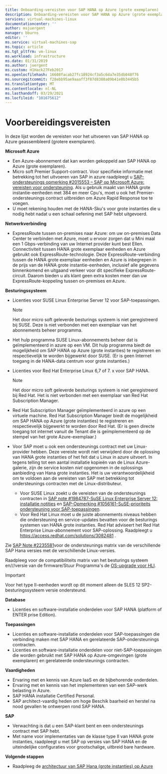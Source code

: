 ```yaml
---
title: Onboarding-vereisten voor SAP HANA op Azure (grote exemplaren) | Microsoft Docs
description: Onboarding-vereisten voor SAP HANA op Azure (grote exemplaren).
services: virtual-machines-linux
documentationcenter: ''
author: msjuergent
manager: bburns
editor: ''
ms.service: virtual-machines-sap
ms.topic: article
ms.tgt_pltfrm: vm-linux
ms.workload: infrastructure
ms.date: 01/31/2019
ms.author: juergent
ms.custom: H1Hack27Feb2017
ms.openlocfilehash: 16608facab27fc18924cf3a5c6da7e35db048f76
ms.sourcegitcommit: f28ebb95ae9aaaff3f87d8388a09b41e0b3445b5
ms.translationtype: MT
ms.contentlocale: nl-NL
ms.lasthandoff: 03/29/2021
ms.locfileid: "101675612"
---
```

# <a name="onboarding-requirements"></a>Voorbereidingsvereisten

In deze lijst worden de vereisten voor het uitvoeren van SAP HANA op Azure geassembleerd (grotere exemplaren).

**Microsoft Azure**

- Een Azure-abonnement dat kan worden gekoppeld aan SAP HANA op Azure (grote exemplaren).
- Micro soft Premier Support-contract. Voor specifieke informatie met betrekking tot het uitvoeren van SAP in azure raadpleegt u [SAP-ondersteunings opmerking #2015553 – SAP op Microsoft Azure: vereisten voor ondersteuning](https://launchpad.support.sap.com/#/notes/2015553). Als u gebruik maakt van HANA grote instantie-eenheden met 384 en meer Cpu's, moet u ook het Premier-ondersteunings contract uitbreiden om Azure Rapid Response toe te voegen.
- U moet rekening houden met de HANA-Sku's voor grote instanties die u nodig hebt nadat u een schaal oefening met SAP hebt uitgevoerd.

**Netwerkverbinding**

- ExpressRoute tussen on-premises naar Azure: om uw on-premises Data Center te verbinden met Azure, moet u ervoor zorgen dat u Mini maal een 1 Gbps-verbinding van uw Internet provider kunt best Ellen. Connectiviteit tussen HANA grote exemplaar eenheden en Azure gebruikt ook ExpressRoute-technologie. Deze ExpressRoute-verbinding tussen de HANA grote exemplaar eenheden en Azure is inbegrepen in de prijs van de HANA grote instantie-eenheden, inclusief alle gegevens binnenkomend en uitgaand verkeer voor dit specifieke ExpressRoute-circuit. Daarom bieden u als klant geen extra kosten meer dan uw ExpressRoute-koppeling tussen on-premises en Azure.

**Besturingssysteem**

- Licenties voor SUSE Linux Enterprise Server 12 voor SAP-toepassingen.

   > [!NOTE] 
   > Het door micro soft geleverde besturings systeem is niet geregistreerd bij SUSE. Deze is niet verbonden met een exemplaar van het abonnements beheer programma.

- Het hulp programma SUSE Linux-abonnements beheer dat is geïmplementeerd in azure op een VM. Dit hulp programma biedt de mogelijkheid om SAP HANA op Azure (grote instanties) te registreren en respectievelijk te worden bijgewerkt door SUSE. (Er is geen Internet toegang in de HANA-data centrum voor grote instanties.) 
- Licenties voor Red Hat Enterprise Linux 6,7 of 7. x voor SAP HANA.

   > [!NOTE]
   > Het door micro soft geleverde besturings systeem is niet geregistreerd bij Red Hat. Het is niet verbonden met een exemplaar van Red Hat Subscription Manager.

- Red Hat Subscription Manager geïmplementeerd in azure op een virtuele machine. Red Hat Subscription Manager biedt de mogelijkheid om SAP HANA op Azure (grote instanties) te registreren en respectievelijk bijgewerkt te worden door Red Hat. (Er is geen directe toegang tot internet vanuit de Tenant die is geïmplementeerd op de stempel van het grote Azure-exemplaar.)
- Voor SAP moet u ook een ondersteunings contract met uw Linux-provider hebben. Deze vereiste wordt niet verwijderd door de oplossing van HANA grote instanties of het feit dat u Linux in azure uitvoert. In tegens telling tot een aantal installatie kopieën van de Linux Azure-galerie, zijn de service kosten *niet* opgenomen in de oplossings aanbieding van Hana grote instanties. Het is uw verantwoordelijkheid om te voldoen aan de vereisten van SAP met betrekking tot ondersteunings contracten met de Linux-distributeur. 
   - Voor SUSE Linux zoekt u de vereisten van de ondersteunings contracten in [SAP note #1984787-SuSE Linux Enterprise Server 12: installatie notities](https://launchpad.support.sap.com/#/notes/1984787) en [SAP-Opmerking #1056161-SuSE-prioriteits ondersteuning voor SAP-toepassingen](https://launchpad.support.sap.com/#/notes/1056161).
   - Voor Red Hat Linux moet u de juiste abonnements niveaus hebben die ondersteuning en service-updates bevatten voor de besturings systemen van HANA grote instanties. Red Hat adviseert het Red Hat Enterprise Linux-abonnement voor SAP-oplossing. Raadpleegt u https://access.redhat.com/solutions/3082481 . 

Zie [SAP Note #2235581](https://launchpad.support.sap.com/#/notes/2235581)voor de ondersteunings matrix van de verschillende SAP Hana versies met de verschillende Linux-versies.

Raadpleeg voor de compatibiliteits matrix van het besturings systeem en///versie van de firmware/Stuur Programma's de [OS-upgrade voor HLI](os-upgrade-hana-large-instance.md).


> [!IMPORTANT] 
> Voor het type II-eenheden wordt op dit moment alleen de SLES 12 SP2-besturingssysteem versie ondersteund. 


**Database**

- Licenties en software-installatie onderdelen voor SAP HANA (platform of ENTER prise Edition).

**Toepassingen**

- Licenties en software-installatie onderdelen voor SAP-toepassingen die verbinding maken met SAP HANA en gerelateerde SAP-ondersteunings contracten.
- Licenties en software-installatie onderdelen voor niet-SAP-toepassingen die worden gebruikt met SAP HANA op Azure-omgevingen (grote exemplaren) en gerelateerde ondersteunings contracten.

**Vaardigheden**

- Ervaring met en kennis van Azure IaaS en de bijbehorende onderdelen.
- Ervaring met en kennis van het implementeren van een SAP-werk belasting in Azure.
- SAP HANA installatie Certified Personal.
- SAP architect-vaardig heden om hoge Beschik baarheid en herstel na nood gevallen te ontwerpen rond SAP HANA.

**SAP**

- Verwachting is dat u een SAP-klant bent en een ondersteunings contract met SAP hebt.
- Met name voor implementaties van de klasse type II van HANA grote instanties, raadpleegt u met SAP op versies van SAP HANA en de uiteindelijke configuraties voor grootschalige, uitbreid bare hardware.

**Volgende stappen**
- Raadpleeg de [architectuur van SAP Hana (grote instanties) op Azure](hana-architecture.md)